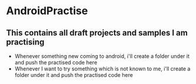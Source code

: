 # AndroidPractise

## This contains all draft projects and samples I am practising
* Whenever something new coming to android, i'll create a folder under it and push the practised code here
* Whenever I want to try something which is not known to me, i'll create a folder under it and push the practised code here

